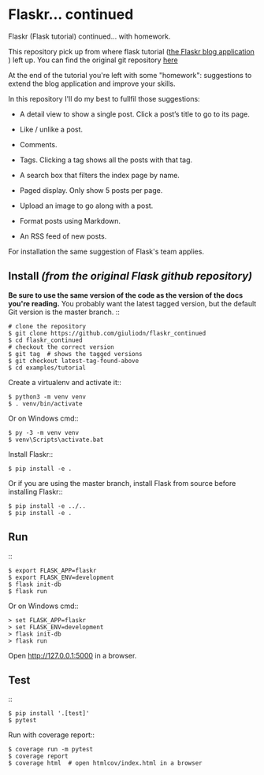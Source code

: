 # Flaskr... continued
Flaskr (Flask tutorial) continued...  with homework.

This repository pick up from where flask tutorial ([the Flaskr blog application](https://flask.palletsprojects.com/en/1.1.x/tutorial/) ) left up. You can find the original git repository [here](https://github.com/pallets/flask/tree/1.1.2/examples/tutorial)

At the end of the tutorial you're left with some "homework": suggestions to extend the blog application and improve your skills. 

In this repository I'll do my best to fullfil those suggestions:

* A detail view to show a single post. Click a post’s title to go to its page.

* Like / unlike a post.

* Comments.

* Tags. Clicking a tag shows all the posts with that tag.

* A search box that filters the index page by name.

* Paged display. Only show 5 posts per page.

* Upload an image to go along with a post.

* Format posts using Markdown.

* An RSS feed of new posts.


For installation the same suggestion of Flask's team applies.

Install *(from the original Flask github repository)*
-------

**Be sure to use the same version of the code as the version of the docs
you're reading.** You probably want the latest tagged version, but the
default Git version is the master branch. ::

    # clone the repository
    $ git clone https://github.com/giuliodn/flaskr_continued
    $ cd flaskr_continued
    # checkout the correct version
    $ git tag  # shows the tagged versions
    $ git checkout latest-tag-found-above
    $ cd examples/tutorial

Create a virtualenv and activate it::

    $ python3 -m venv venv
    $ . venv/bin/activate

Or on Windows cmd::

    $ py -3 -m venv venv
    $ venv\Scripts\activate.bat

Install Flaskr::

    $ pip install -e .

Or if you are using the master branch, install Flask from source before
installing Flaskr::

    $ pip install -e ../..
    $ pip install -e .


Run
---

::

    $ export FLASK_APP=flaskr
    $ export FLASK_ENV=development
    $ flask init-db
    $ flask run

Or on Windows cmd::

    > set FLASK_APP=flaskr
    > set FLASK_ENV=development
    > flask init-db
    > flask run

Open http://127.0.0.1:5000 in a browser.


Test
----

::

    $ pip install '.[test]'
    $ pytest

Run with coverage report::

    $ coverage run -m pytest
    $ coverage report
    $ coverage html  # open htmlcov/index.html in a browser

